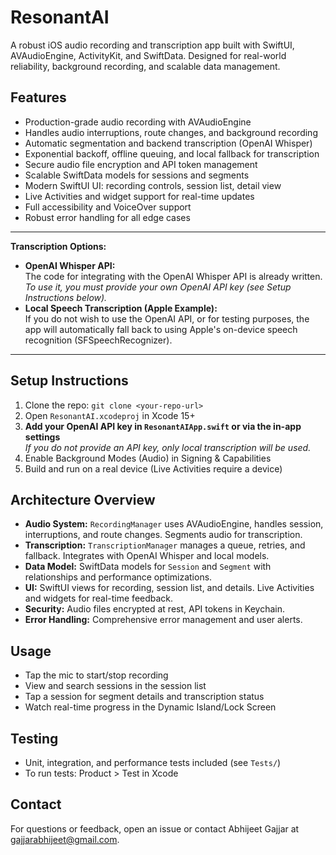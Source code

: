 # ResonantAI

A robust iOS audio recording and transcription app built with SwiftUI, AVAudioEngine, ActivityKit, and SwiftData. Designed for real-world reliability, background recording, and scalable data management.

## Features
- Production-grade audio recording with AVAudioEngine
- Handles audio interruptions, route changes, and background recording
- Automatic segmentation and backend transcription (OpenAI Whisper)
- Exponential backoff, offline queuing, and local fallback for transcription
- Secure audio file encryption and API token management
- Scalable SwiftData models for sessions and segments
- Modern SwiftUI UI: recording controls, session list, detail view
- Live Activities and widget support for real-time updates
- Full accessibility and VoiceOver support
- Robust error handling for all edge cases

---

**Transcription Options:**
- **OpenAI Whisper API:**  
  The code for integrating with the OpenAI Whisper API is already written.  
  _To use it, you must provide your own OpenAI API key (see Setup Instructions below)._
- **Local Speech Transcription (Apple Example):**  
  If you do not wish to use the OpenAI API, or for testing purposes, the app will automatically fall back to using Apple's on-device speech recognition (SFSpeechRecognizer).

---

## Setup Instructions
1. Clone the repo: `git clone <your-repo-url>`
2. Open `ResonantAI.xcodeproj` in Xcode 15+
3. **Add your OpenAI API key in `ResonantAIApp.swift` or via the in-app settings**  
   _If you do not provide an API key, only local transcription will be used._
4. Enable Background Modes (Audio) in Signing & Capabilities
5. Build and run on a real device (Live Activities require a device)

## Architecture Overview
- **Audio System:** `RecordingManager` uses AVAudioEngine, handles session, interruptions, and route changes. Segments audio for transcription.
- **Transcription:** `TranscriptionManager` manages a queue, retries, and fallback. Integrates with OpenAI Whisper and local models.
- **Data Model:** SwiftData models for `Session` and `Segment` with relationships and performance optimizations.
- **UI:** SwiftUI views for recording, session list, and details. Live Activities and widgets for real-time feedback.
- **Security:** Audio files encrypted at rest, API tokens in Keychain.
- **Error Handling:** Comprehensive error management and user alerts.

## Usage
- Tap the mic to start/stop recording
- View and search sessions in the session list
- Tap a session for segment details and transcription status
- Watch real-time progress in the Dynamic Island/Lock Screen

## Testing
- Unit, integration, and performance tests included (see `Tests/`)
- To run tests: Product > Test in Xcode

## Contact
For questions or feedback, open an issue or contact Abhijeet Gajjar at gajjarabhijeet@gmail.com. 